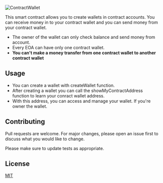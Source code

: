 
![ContractWallet](https://user-images.githubusercontent.com/78970916/162003299-d1e41190-a032-45a5-9525-0f3bf353892c.png)

This smart contract allows you to create wallets in contract accounts. You can receive money in to your contract wallet and you can send money from your contract wallet.

* The owner of the wallet can only check balance and send money from account.
* Every EOA can have only one contract wallet.
* <b>You can't make a money transfer from one contract wallet to another contract wallet</b>

## Usage

- You can create a wallet with createWallet function.
- After creating a wallet you can call the showMyContractAddress function to learn your conract wallet address.
- With this address, you can access and manage your wallet. If you're owner the wallet.

## Contributing

Pull requests are welcome. For major changes, please open an issue first to discuss what you would like to change.

Please make sure to update tests as appropriate.

## License

[MIT](https://choosealicense.com/licenses/mit/)
